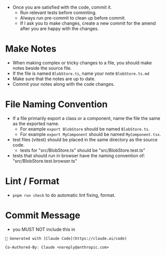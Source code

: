 - Once you are satisfied with the code, commit it.
  - Run relevant tests before commiting.
  - Always run pre-commit to clean up before commit.
  - If I ask you to make changes, create a new commit for the amend after you are happy with the changes.

# Make Notes

- When making complex or tricky changes to a file, you should make notes beside the source file.
- If the file is named `BlobStore.ts`, name your note `BlobStore.ts.md`
- Make sure that the notes are up to date.
- Commit your notes along with the code changes.

# File Naming Convention

- If a file primarily export a class or a component, name the file the same as the exported name.
  - For example `export BlobStore` should be named `BlobStore.ts`.
  - For example `export MyComponent` should be named `MyComponent.tsx`.
- test files (vitest) should be placed in the same directory as the source code.
  - tests for "src/BlobStore.ts" should be "src/BlobStore.test.ts"
- tests that should run in browser have the naming convention of: "src/BlobStore.test.browser.ts"

# Lint / Format

- `pnpm run check` to do automatic lint fixing, format.

# Commit Message

- you MUST NOT include this in

```
🤖 Generated with [Claude Code](https://claude.ai/code)

Co-Authored-By: Claude <noreply@anthropic.com>
```
